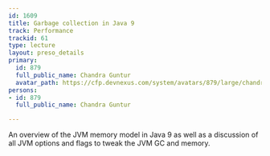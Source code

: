 ```yaml
---
id: 1609
title: Garbage collection in Java 9
track: Performance
trackid: 61
type: lecture
layout: preso_details
primary:
  id: 879
  full_public_name: Chandra Guntur
  avatar_path: https://cfp.devnexus.com/system/avatars/879/large/chandra_portrait.png?1510811166
persons:
- id: 879
  full_public_name: Chandra Guntur

---
```

An overview of the JVM memory model in Java 9 as well as a discussion of all JVM options and flags to tweak the JVM GC and memory.